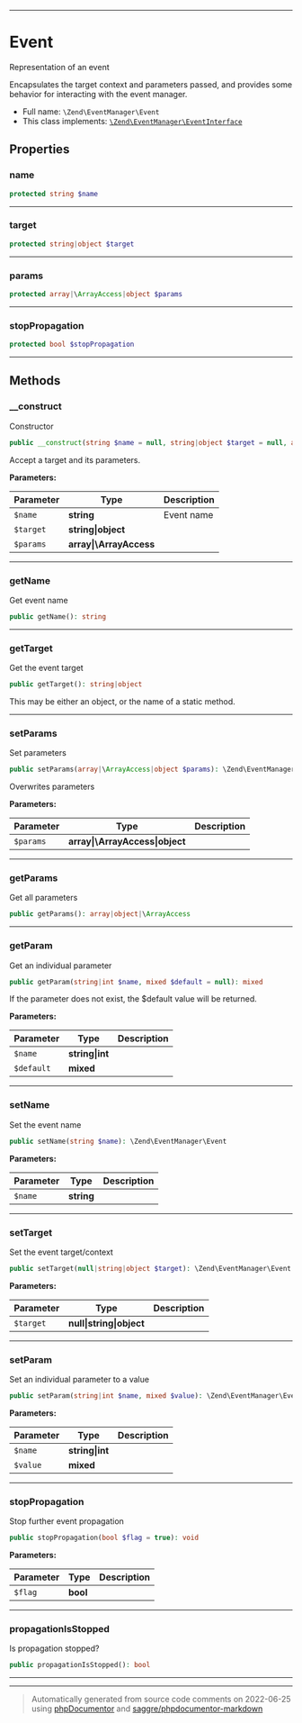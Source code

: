 ***

# Event

Representation of an event

Encapsulates the target context and parameters passed, and provides some
behavior for interacting with the event manager.

* Full name: `\Zend\EventManager\Event`
* This class implements:
[`\Zend\EventManager\EventInterface`](./EventInterface.md)



## Properties


### name



```php
protected string $name
```






***

### target



```php
protected string|object $target
```






***

### params



```php
protected array|\ArrayAccess|object $params
```






***

### stopPropagation



```php
protected bool $stopPropagation
```






***

## Methods


### __construct

Constructor

```php
public __construct(string $name = null, string|object $target = null, array|\ArrayAccess $params = null): mixed
```

Accept a target and its parameters.






**Parameters:**

| Parameter | Type | Description |
|-----------|------|-------------|
| `$name` | **string** | Event name |
| `$target` | **string&#124;object** |  |
| `$params` | **array&#124;\ArrayAccess** |  |




***

### getName

Get event name

```php
public getName(): string
```











***

### getTarget

Get the event target

```php
public getTarget(): string|object
```

This may be either an object, or the name of a static method.









***

### setParams

Set parameters

```php
public setParams(array|\ArrayAccess|object $params): \Zend\EventManager\Event
```

Overwrites parameters






**Parameters:**

| Parameter | Type | Description |
|-----------|------|-------------|
| `$params` | **array&#124;\ArrayAccess&#124;object** |  |




***

### getParams

Get all parameters

```php
public getParams(): array|object|\ArrayAccess
```











***

### getParam

Get an individual parameter

```php
public getParam(string|int $name, mixed $default = null): mixed
```

If the parameter does not exist, the $default value will be returned.






**Parameters:**

| Parameter | Type | Description |
|-----------|------|-------------|
| `$name` | **string&#124;int** |  |
| `$default` | **mixed** |  |




***

### setName

Set the event name

```php
public setName(string $name): \Zend\EventManager\Event
```








**Parameters:**

| Parameter | Type | Description |
|-----------|------|-------------|
| `$name` | **string** |  |




***

### setTarget

Set the event target/context

```php
public setTarget(null|string|object $target): \Zend\EventManager\Event
```








**Parameters:**

| Parameter | Type | Description |
|-----------|------|-------------|
| `$target` | **null&#124;string&#124;object** |  |




***

### setParam

Set an individual parameter to a value

```php
public setParam(string|int $name, mixed $value): \Zend\EventManager\Event
```








**Parameters:**

| Parameter | Type | Description |
|-----------|------|-------------|
| `$name` | **string&#124;int** |  |
| `$value` | **mixed** |  |




***

### stopPropagation

Stop further event propagation

```php
public stopPropagation(bool $flag = true): void
```








**Parameters:**

| Parameter | Type | Description |
|-----------|------|-------------|
| `$flag` | **bool** |  |




***

### propagationIsStopped

Is propagation stopped?

```php
public propagationIsStopped(): bool
```











***


***
> Automatically generated from source code comments on 2022-06-25 using [phpDocumentor](http://www.phpdoc.org/) and [saggre/phpdocumentor-markdown](https://github.com/Saggre/phpDocumentor-markdown)
